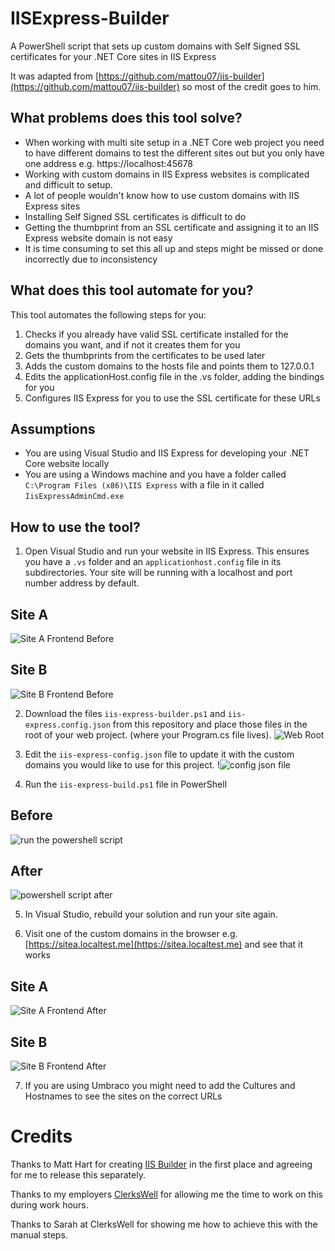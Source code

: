 # IISExpress-Builder

A PowerShell script that sets up custom domains with Self Signed SSL certificates for your .NET Core sites in IIS Express

It was adapted from [https://github.com/mattou07/iis-builder](https://github.com/mattou07/iis-builder) so most of the credit goes to him.

## What problems does this tool solve?

- When working with multi site setup in a .NET Core web project you need to have different domains to test the different sites out but you only have one address e.g. https://localhost:45678
- Working with custom domains in IIS Express websites is complicated and difficult to setup.
- A lot of people wouldn't know how to use custom domains with IIS Express sites
- Installing Self Signed SSL certificates is difficult to do
- Getting the thumbprint from an SSL certificate and assigning it to an IIS Express website domain is not easy
- It is time consuming to set this all up and steps might be missed or done incorrectly due to inconsistency

## What does this tool automate for you?

This tool automates the following steps for you:

1. Checks if you already have valid SSL certificate installed for the domains you want, and if not it creates them for you
2. Gets the thumbprints from the certificates to be used later
3. Adds the custom domains to the hosts file and points them to 127.0.0.1
4. Edits the applicationHost.config file in the .vs folder, adding the bindings for you
5. Configures IIS Express for you to use the SSL certificate for these URLs

## Assumptions

- You are using Visual Studio and IIS Express for developing your .NET Core website locally
- You are using a Windows machine and you have a folder called `C:\Program Files (x86)\IIS Express` with a file in it called `IisExpressAdminCmd.exe`

## How to use the tool?

1. Open Visual Studio and run your website in IIS Express. This ensures you have a `.vs` folder and an `applicationhost.config` file in its subdirectories.
Your site will be running with a localhost and port number address by default.

## Site A
![Site A Frontend Before](/images/site-a-frontend-before.png)

## Site B
![Site B Frontend Before](/images/site-b-frontend-before.png)

2. Download the files `iis-express-builder.ps1` and `iis-express.config.json` from this repository and place those files in the root of your web project. (where your Program.cs file lives).
![Web Root](/images/web-root.png)

3. Edit the `iis-express-config.json` file to update it with the custom domains you would like to use for this project.
!![config json file](/images/config-json.png)

4. Run the `iis-express-build.ps1` file in PowerShell

## Before
![run the powershell script](/images/command-prompt-before.png)

## After
![powershell script after](/images/command-prompt-finished.png)

5. In Visual Studio, rebuild your solution and run your site again.

6. Visit one of the custom domains in the browser e.g. [https://sitea.localtest.me](https://sitea.localtest.me) and see that it works

## Site A
![Site A Frontend After](/images/site-a-frontend-after.png)

## Site B
![Site B Frontend After](/images/site-b-frontend-after.png)

7. If you are using Umbraco you might need to add the Cultures and Hostnames to see the sites on the correct URLs

# Credits

Thanks to Matt Hart for creating [IIS Builder](https://github.com/mattou07/iis-builder) in the first place and agreeing for me to release this separately.

Thanks to my employers [ClerksWell](https://clerkswell.com/) for allowing me the time to work on this during work hours.

Thanks to Sarah at ClerksWell for showing me how to achieve this with the manual steps.
